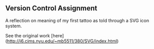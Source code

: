 Version Control Assignment
---------------------

A reflection on meaning of my first tattoo as told through a SVG icon system.

See the original work
[here] (http://i6.cims.nyu.edu/~mb5511/380/SVG/index.html)
